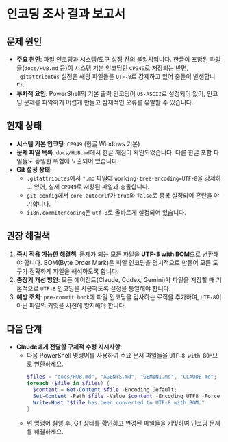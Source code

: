 # 인코딩 조사 결과 보고서

## 문제 원인
- **주요 원인**: 파일 인코딩과 시스템/도구 설정 간의 불일치입니다. 한글이 포함된 파일들(`docs/HUB.md` 등)이 시스템 기본 인코딩인 `CP949`로 저장되는 반면, `.gitattributes` 설정은 해당 파일들을 `UTF-8`로 강제하고 있어 충돌이 발생합니다.
- **부차적 요인**: PowerShell의 기본 출력 인코딩이 `US-ASCII`로 설정되어 있어, 인코딩 문제를 파악하기 어렵게 만들고 잠재적인 오류를 유발할 수 있습니다.

## 현재 상태
- **시스템 기본 인코딩**: `CP949` (한글 Windows 기본)
- **문제 파일 목록**: `docs/HUB.md`에서 한글 깨짐이 확인되었습니다. 다른 한글 포함 파일들도 동일한 위험에 노출되어 있습니다.
- **Git 설정 상태**:
    - `.gitattributes`에서 `*.md` 파일에 `working-tree-encoding=UTF-8`을 강제하고 있어, 실제 `CP949`로 저장된 파일과 충돌합니다.
    - `git config`에서 `core.autocrlf`가 `true`와 `false`로 중복 설정되어 혼란을 야기합니다.
    - `i18n.commitencoding`은 `utf-8`로 올바르게 설정되어 있습니다.

## 권장 해결책
1.  **즉시 적용 가능한 해결책**: 문제가 되는 모든 파일을 **UTF-8 with BOM**으로 변환해야 합니다. BOM(Byte Order Mark)은 파일 인코딩을 명시적으로 만들어 모든 도구가 정확하게 파일을 해석하도록 합니다.
2.  **중장기 개선 방안**: 모든 에이전트(Claude, Codex, Gemini)가 파일을 저장할 때 기본적으로 `UTF-8` 인코딩을 사용하도록 설정을 통일해야 합니다.
3.  **예방 조치**: `pre-commit hook`에 파일 인코딩을 검사하는 로직을 추가하여, `UTF-8`이 아닌 파일의 커밋을 사전에 방지해야 합니다.

## 다음 단계
- **Claude에게 전달할 구체적 수정 지시사항**:
  - 다음 PowerShell 명령어를 사용하여 주요 문서 파일들을 `UTF-8 with BOM`으로 변환하세요.
    ```powershell
    $files = "docs/HUB.md", "AGENTS.md", "GEMINI.md", "CLAUDE.md";
    foreach ($file in $files) {
      $content = Get-Content $file -Encoding Default;
      Set-Content -Path $file -Value $content -Encoding UTF8 -Force -NoNewline;
      Write-Host "$file has been converted to UTF-8 with BOM."
    }
    ```
  - 위 명령어 실행 후, Git 상태를 확인하고 변경된 파일들을 커밋하여 인코딩 문제를 해결하세요.
